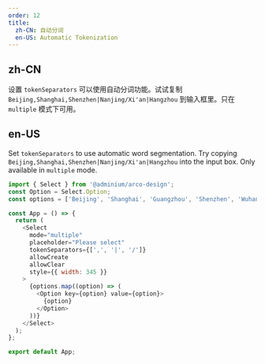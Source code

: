 ```yaml
---
order: 12
title:
  zh-CN: 自动分词
  en-US: Automatic Tokenization
---
```


## zh-CN

设置 `tokenSeparators` 可以使用自动分词功能。试试复制 `Beijing,Shanghai,Shenzhen|Nanjing/Xi'an|Hangzhou` 到输入框里。只在 `multiple` 模式下可用。

## en-US

Set `tokenSeparators` to use automatic word segmentation. Try copying `Beijing,Shanghai,Shenzhen|Nanjing/Xi'an|Hangzhou` into the input box. Only available in `multiple` mode.

```js
import { Select } from '@adminium/arco-design';
const Option = Select.Option;
const options = ['Beijing', 'Shanghai', 'Guangzhou', 'Shenzhen', 'Wuhan'];

const App = () => {
  return (
    <Select
      mode="multiple"
      placeholder="Please select"
      tokenSeparators={[',', '|', '/']}
      allowCreate
      allowClear
      style={{ width: 345 }}
    >
      {options.map((option) => (
        <Option key={option} value={option}>
          {option}
        </Option>
      ))}
    </Select>
  );
};

export default App;
```
